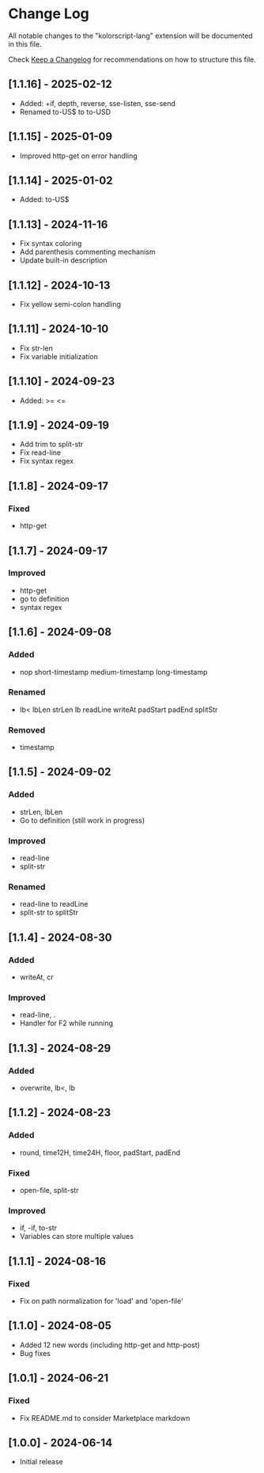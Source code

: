 # Change Log

All notable changes to the "kolorscript-lang" extension will be documented in this file.

Check [Keep a Changelog](http://keepachangelog.com/) for recommendations on how to structure this file.

## [1.1.16] - 2025-02-12

- Added: +if, depth, reverse, sse-listen, sse-send
- Renamed to-US$ to to-USD

## [1.1.15] - 2025-01-09

- Improved http-get on error handling

## [1.1.14] - 2025-01-02

- Added: to-US$

## [1.1.13] - 2024-11-16

- Fix syntax coloring
- Add parenthesis commenting mechanism
- Update built-in description

## [1.1.12] - 2024-10-13

- Fix yellow semi-colon handling

## [1.1.11] - 2024-10-10

- Fix str-len
- Fix variable initialization

## [1.1.10] - 2024-09-23

- Added: >= <=

## [1.1.9] - 2024-09-19

- Add trim to split-str
- Fix read-line
- Fix syntax regex

## [1.1.8] - 2024-09-17

### Fixed

- http-get

## [1.1.7] - 2024-09-17

### Improved

- http-get
- go to definition
- syntax regex

## [1.1.6] - 2024-09-08

### Added

- nop short-timestamp medium-timestamp long-timestamp

### Renamed

- lb< lbLen strLen lb readLine writeAt padStart padEnd splitStr

### Removed

- timestamp

## [1.1.5] - 2024-09-02

### Added

- strLen, lbLen
- Go to definition (still work in progress)

### Improved

- read-line
- split-str

### Renamed

- read-line to readLine
- split-str to splitStr

## [1.1.4] - 2024-08-30

### Added

- writeAt, cr

### Improved

- read-line, .
- Handler for F2 while running

## [1.1.3] - 2024-08-29

### Added

- overwrite, lb<, lb

## [1.1.2] - 2024-08-23

### Added

- round, time12H, time24H, floor, padStart, padEnd

### Fixed

- open-file, split-str

### Improved

- if, -if, to-str
- Variables can store multiple values

## [1.1.1] - 2024-08-16

### Fixed

- Fix on path normalization for 'load' and 'open-file'

## [1.1.0] - 2024-08-05

- Added 12 new words (including http-get and http-post)
- Bug fixes

## [1.0.1] - 2024-06-21

### Fixed

- Fix README.md to consider Marketplace markdown 

## [1.0.0] - 2024-06-14

- Initial release